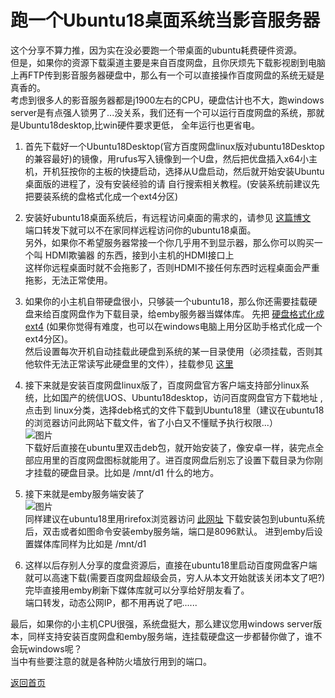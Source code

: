 # 跑一个Ubuntu18桌面系统当影音服务器

这个分享不算力推，因为实在没必要跑一个带桌面的ubuntu耗费硬件资源。      
但是，如果你的资源下载渠道主要是来自百度网盘，且你厌烦先下载影视剧到电脑上再FTP传到影音服务器硬盘中，那么有一个可以直接操作百度网盘的系统无疑是真香的。         
考虑到很多人的影音服务器都是j1900左右的CPU，硬盘估计也不大，跑windows server是有点强人锁男了...没关系，我们还有一个可以运行百度网盘的系统，那就是Ubuntu18desktop,比win硬件要求更低，
全年运行也更省电。           

1. 首先下载好一个Ubuntu18Desktop(官方百度网盘linux版对ubuntu18Desktop的兼容最好)的镜像，用rufus写入镜像到一个U盘，然后把优盘插入x64小主机，开机狂按你的主板的快捷启动，选择从U盘启动，然后就开始安装Ubuntu桌面版的进程了，没有安装经验的请
自行搜索相关教程。(安装系统前建议先把要装系统的盘格式化成一个ext4分区)        

2. 安装好ubuntu18桌面系统后，有远程访问桌面的需求的，请参见 [这篇博文](https://blog.csdn.net/langyou0/article/details/107959002)      
端口转发下就可以不在家同样远程访问你的ubuntu18桌面。    
另外，如果你不希望服务器常接一个你几乎用不到显示器，那么你可以购买一个叫 HDMI欺骗器 的东西，接到小主机的HDMI接口上     
这样你远程桌面时就不会拖影了，否则HDMI不接任何东西时远程桌面会严重拖影，无法正常使用。     

3. 如果你的小主机自带硬盘很小，只够装一个ubuntu18，那么你还需要挂载硬盘来给百度网盘作为下载目录，给emby服务器当媒体库。
先把 [硬盘格式化成ext4](https://blog.csdn.net/weixin_42129680/article/details/112977063) (如果你觉得有难度，也可以在windows电脑上用分区助手格式化成一个ext4分区)。     
然后设置每次开机自动挂载此硬盘到系统的某一目录使用（必须挂载，否则其他软件无法正常读写此硬盘里的文件），挂载参见 [这里](https://blog.csdn.net/dscn15848078969/article/details/120699888) 

4. 接下来就是安装百度网盘linux版了，百度网盘官方客户端支持部分linux系统，比如国产的统信UOS、Ubuntu18desktop，访问百度网盘官方下载地址 [](https://pan.baidu.com/download) ,点击到
linux分类，选择deb格式的文件下载到Ubuntu18里（建议在ubuntu18的浏览器访问此网站下载文件，省了小白又不懂赋予执行权限...）      
![图片](https://user-images.githubusercontent.com/73426989/169829371-ab337006-0df6-4241-94d9-88e9290a49e9.png)        
下载好后直接在ubuntu里双击deb包，就开始安装了，像安卓一样，装完点全部应用里的百度网盘图标就能用了。进百度网盘后别忘了设置下载目录为你刚才挂载的硬盘目录。比如是 /mnt/d1 什么的地方。 

5. 接下来就是emby服务端安装了   
 ![图片](https://user-images.githubusercontent.com/73426989/169830357-da7b16d6-0204-48e6-9c8e-0968c0a3cfea.png)      
 同样建议在ubuntu18里用rirefox浏览器访问 [此网址](https://emby.media/linux-server.html) 下载安装包到ubuntu系统后，双击或者如图命令安装emby服务端，端口是8096默认。
 进到emby后设置媒体库同样为比如是 /mnt/d1

6. 这样以后存别人分享的度盘资源后，直接在ubuntu18里启动百度网盘客户端就可以高速下载(需要百度网盘超级会员，穷人从本文开始就该关闭本文了吧?)完毕直接用emby刷新下媒体库就可以分享给好朋友看了。       
端口转发，动态公网IP，都不用再说了吧......

最后，如果你的小主机CPU很强，系统盘挺大，那么建议您用windows server版本，同样支持安装百度网盘和emby服务端，连挂载硬盘这一步都替你做了，谁不会玩windows呢？    
当中有些要注意的就是各种防火墙放行用到的端口。           


[返回首页](../README.md)
